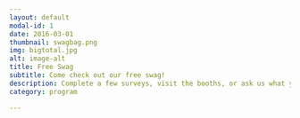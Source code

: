 ```yaml
---
layout: default
modal-id: 1
date: 2016-03-01
thumbnail: swagbag.png
img: bigtotal.jpg
alt: image-alt
title: Free Swag
subtitle: Come check out our free swag!
description: Complete a few surveys, visit the booths, or ask us what you can do to earn some free swag!
category: program

---
```

